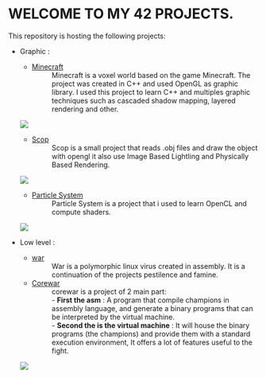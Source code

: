 # WELCOME TO MY 42 PROJECTS. #

This repository is hosting the following projects:

- Graphic :
	- [Minecraft](https://github.com/tacmath/minecraft.git)
		<dd>Minecraft is a voxel world based on the game Minecraft. The project was created in C++ and used OpenGL as graphic library. I used this project to learn C++ and multiples graphic techniques such as cascaded shadow mapping, layered rendering and other.<dd>
	![](https://github.com/tacmath/assets/blob/master/minecraft.gif?raw=true)

	- [Scop](https://github.com/tacmath/scop.git)
		<dd>Scop is a small project that reads .obj files and draw the object with opengl it also use Image Based Lightling and Physically Based Rendering.<dd>
	![](https://github.com/tacmath/assets/blob/master/scop.gif?raw=true)

	- [Particle System](https://github.com/tacmath/particle_system.git)
		<dd>Particle System is a project that i used to learn OpenCL and compute shaders.<dd>
	![](https://github.com/tacmath/assets/blob/master/particle_system.gif?raw=true)


- Low level :
	- [war](https://github.com/tacmath/war.git)
		<dd>War is a polymorphic linux virus created in assembly. It is a continuation of the projects pestilence and famine.<dd>
    - [Corewar](https://github.com/tacmath/corewar)
		<dd>corewar is a project of 2 main part:<dd>
		- <b>First the asm</b> : A program that compile champions in assembly language, and generate a binary programs that can be interpreted by the virtual machine.<dd>
		- <b>Second the is the virtual machine</b> : It will house the binary programs (the champions) and provide them with a standard execution environment, It offers a lot of features useful to the fight.<dd>
	
	![](https://github.com/tacmath/assets/blob/master/DemoCorewar%20.gif?raw=true)
